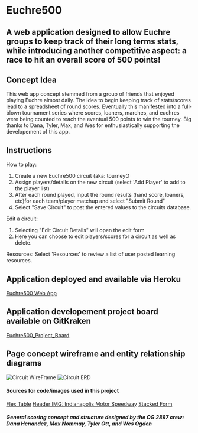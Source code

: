 # Euchre500

## A web application designed to allow Euchre groups to keep track of their long terms stats, while introducing another competitive aspect: a race to hit an overall score of 500 points!

## Concept Idea
This web app concept stemmed from a group of friends that enjoyed playing Euchre almost daily. The idea to begin keeping track of stats/scores lead to a spreadsheet of round scores. Eventually this manifested into a full-blown tournament series where scores, loaners, marches, and euchres were being counted to reach the eventual 500 points to win the tourney. 
Big thanks to Dana, Tyler, Max, and Wes for enthusiastically supporting the developement of this app.


## Instructions
How to play:
1. Create a new Euchre500 circuit (aka: tourneyO
2. Assign players/details on  the new circuit (select 'Add Player' to add to the player list) 
3. After each round played, input the round results (hand score, loaners, etc)for each team/player matchup and select "Submit Round"
4. Select "Save Circuit" to post the entered values to the circuits database. 

Edit a circuit:
1. Selecting "Edit Circuit Details" will open the edit form
2. Here you can choose to edit players/scores for a circuit as well as delete. 

Resources:
Select 'Resources' to review a list of user posted learning resources. 


## Application deployed and available via Heroku 
 [Euchre500 Web App](https://murmuring-garden-47277.herokuapp.com/sitemain/)
 

## Application developement project board available on GitKraken
 [Euchre500_Project_Board](https://app.gitkraken.com/glo/board/XV3dFMO-fAAVrYmb)
 
 ## Page concept wireframe and entity relationship diagrams
 
 ![Circuit WireFrame](https://imgur.com/GnwKj62.jpg)
  ![Circuit ERD](https://imgur.com/Wdqaoe6.jpg)

#### Sources for code/images used in this project
 [Flex Table](https://www.accessibility-developer-guide.com/examples/tables/sticky-headers/)
 [Header IMG: Indianapolis Motor Speedway](https://www.indianapolismotorspeedway.com/events/indy500/news-multimedia/news/2018/03/21/nbc-set-to-host-indianapolis-500-broadcast-beginning-in-2019-2018)
 [Stacked Form](https://www.w3schools.com/howto/howto_css_stacked_form.asp)

 
 

##### General scoring concept and structure designed by the OG 2897 crew: Dana Henandez, Max Nommay, Tyler Ott, and Wes Ogden 
